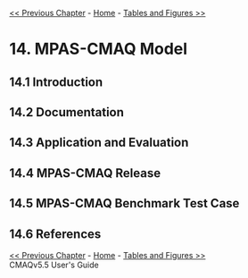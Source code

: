 <!-- BEGIN COMMENT -->

[<< Previous Chapter](CMAQ_UG_ch13_WRF-CMAQ.md) - [Home](README.md) - [Tables and Figures >>](CMAQ_UG_tables_figures.md)

<!-- END COMMENT -->

# 14. MPAS-CMAQ Model

## 14.1 Introduction
 

## 14.2 Documentation

## 14.3 Application and Evaluation 

## 14.4 MPAS-CMAQ Release 


## 14.5 MPAS-CMAQ Benchmark Test Case


## 14.6 References



<!-- BEGIN COMMENT -->

[<< Previous Chapter](CMAQ_UG_ch13_WRF-CMAQ.md) - [Home](README.md) - [Tables and Figures >>](CMAQ_UG_tables_figures.md)<br>
CMAQv5.5 User's Guide <br>

<!-- END COMMENT -->

